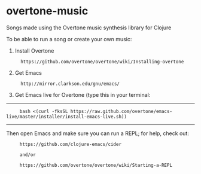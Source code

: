 # overtone-music
Songs made using the Overtone music synthesis library for Clojure

To be able to run a song or create your own music:

1. Install Overtone 
   
         https://github.com/overtone/overtone/wiki/Installing-overtone

2. Get Emacs 

         http://mirror.clarkson.edu/gnu/emacs/

3. Get Emacs live for Overtone (type this in your terminal:
---
         bash <(curl -fksSL https://raw.github.com/overtone/emacs-live/master/installer/install-emacs-live.sh))
---

Then open Emacs and make sure you can run a REPL; for help, check out: 

         https://github.com/clojure-emacs/cider
         
         and/or

         https://github.com/overtone/overtone/wiki/Starting-a-REPL
         
   
